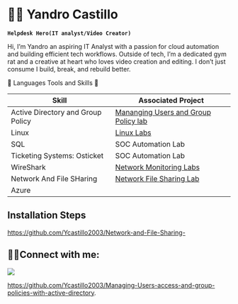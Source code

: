 # 🏄‍♂️ Yandro Castillo

**`Helpdesk Hero(IT analyst/Video Creator)`**

Hi, I’m Yandro an aspiring IT Analyst with a passion for cloud automation and building efficient tech workflows. Outside of tech, I’m a dedicated gym rat and a creative at heart who loves video creation and editing. I don’t just consume I build, break, and rebuild better.

 
 
💼 Languages Tools and Skills 🧰

| Skill                                         | Associated Project         |
|-----------------------------------------------|----------------------------|
| Active Directory and Group Policy             |<a href="https://github.com/Ycastillo2003/Managing-Users-access-and-group-policies-with-active-directory."> Mananging Users and Group Policy lab</a>                            |
| Linux                                         |<a href="https://github.com/Ycastillo2003/Linux-Labs/blob/main/README.md">Linux Labs</a>|
| SQL                                           | SOC Automation Lab|
| Ticketing Systems: Osticket                   | SOC Automation Lab|
| WireShark                                     | <a href="https://github.com/Ycastillo2003/Monitoring-network-protocols-with-Wireshark.">Network Monitoring Labs</a>|
| Network And File SHaring                      | <a href="https://github.com/Ycastillo2003/Network-and-File-Sharing-">Network File Sharing Lab</a>|
| Azure                                         |                                                  |




<h2>Installation Steps</h2>


https://github.com/Ycastillo2003/Network-and-File-Sharing-





<h2>🤳🏾Connect with me:</h2>
<a href="https://www.linkedin.com/in/yandro-castillo-4a8908239/"><img src="https://img.shields.io/badge/-LinkedIn-0072b1?&style=for-the-badge&logo=linkedin&logoColor=white" /></a>


https://github.com/Ycastillo2003/Managing-Users-access-and-group-policies-with-active-directory.
